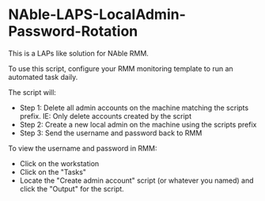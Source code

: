 # NAble-LAPS-LocalAdmin-Password-Rotation
This is a LAPs like solution for NAble RMM.

To use this script, configure your RMM monitoring template to run an automated task daily.

The script will:
- Step 1: Delete all admin accounts on the machine matching the scripts prefix. IE: Only delete accounts created by the script
- Step 2: Create a new local admin on the machine using the scripts prefix
- Step 3: Send the username and password back to RMM

To view the username and password in RMM:
- Click on the workstation
- Click on the "Tasks"
- Locate the "Create admin account" script (or whatever you named) and click the "Output" for the script.


